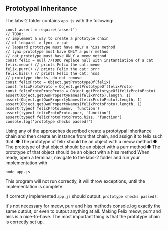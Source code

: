 ## Prototypal Inheritance

The labs-2 folder contains `app.js` with the following:

```
const assert = require('assert')
// TODO:
// implement a way to create a prototype chain
// of leopard -> lynx -> cat
// leopard prototype must have ONLY a hiss method
// lynx prototype must have ONLY a purr method
// cat prototype must have ONLY a meow method
const felix = null //TODO replace null with instantiation of a cat
felix.meow() // prints Felix the cat: meow
felix.purr() // prints Felix the cat: prrr
felix.hiss() // prints Felix the cat: hsss
// prototype checks, do not remove
const felixProto = Object.getPrototypeOf(felix)
const felixProtoProto = Object.getPrototypeOf(felixProto)
const felixProtoProtoProto = Object.getPrototypeOf(felixProtoProto)
assert(Object.getOwnPropertyNames(felixProto).length, 1)
assert(Object.getOwnPropertyNames(felixProtoProto).length, 1)
assert(Object.getOwnPropertyNames(felixProtoProto).length, 1)
assert(typeof felixProto.meow, 'function')
assert(typeof felixProtoProto.purr, 'function')
assert(typeof felixProtoProtoProto.hiss, 'function')
console.log('prototype checks passed!')

```

Using any of the approaches described create a prototypal inheritance chain and then create an
instance from that chain, and assign it to felix such that:
● The prototype of felix should be an object with a meow method
● The prototype of that object should be an object with a purr method
● The prototype of that object should be an object with a hiss method
When ready, open a terminal, navigate to the labs-2 folder and run your implementation with

`node app.js`

This program will not run correctly, it will throw exceptions, until the implementation is complete.

If correctly implemented `app.js` should output: `prototype checks passed!`:

It's not necessary for meow, purr and hiss methods console.log exactly the same output,
or even to output anything at all. Making Felix meow, purr and hiss is a nice-to-have. The most
important thing is that the prototype chain is correctly set up.
